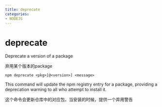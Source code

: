 ```yaml
---
title: deprecate
categories: 
- NODEJS
---
```

# deprecate

Deprecate a version of a package

弃用某个版本的package

```
npm deprecate <pkg>[@<version>] <message>
```

This command will update the npm registry entry for a package, providing a deprecation warning to all who attempt to install it.

这个命令会更新仓库中的对应包，当安装的时候，提供一个弃用警告
